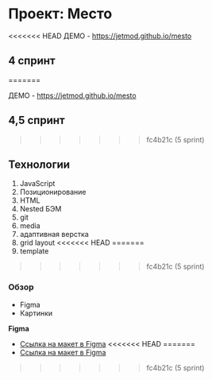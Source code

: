 # Проект: Место
<<<<<<< HEAD
ДЕМО - https://jetmod.github.io/mesto

## 4 спринт
=======

ДЕМО - https://jetmod.github.io/mesto

## 4,5 спринт

>>>>>>> fc4b21c (5 sprint)
## Технологии

1. JavaScript
2. Позиционирование
3. HTML
4. Nested БЭМ
5. git
6. media
7. адаптивная верстка
8. grid layout
<<<<<<< HEAD
=======
9. template
>>>>>>> fc4b21c (5 sprint)

### Обзор

- Figma
- Картинки

**Figma**

- [Ссылка на макет в Figma](https://www.figma.com/file/2cn9N9jSkmxD84oJik7xL7/JavaScript.-Sprint-4?node-id=0%3A1)
<<<<<<< HEAD
=======
- [Ссылка на макет в Figma](https://www.figma.com/file/bjyvbKKJN2naO0ucURl2Z0/JavaScript.-Sprint-5?type=design&node-id=0-1&mode=design)
>>>>>>> fc4b21c (5 sprint)
